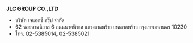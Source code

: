 **JLC GROUP CO.,LTD**
- บริษัท เจแอลซี กรุ๊ป จำกัด
- 62 ซอยนาคนิวาส 6 ถนนนาคนิวาส แขวงลาดพร้าว เขตลาดพร้าว กรุงเทพมหานคร 10230
- โทร. 02-5385014, 02-5385021

